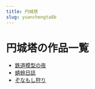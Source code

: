 ```yaml
---
title: 円城塔
slug: yuanchengta8b
---
```


# 円城塔の作品一覧

- [鉄道模型の夜](tiedaomoxingnoye5f)
- [蜻蛉日誌](qinglingrizhi3f)
- [ぞなもし狩り](zonamoshishourib4)
